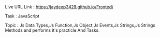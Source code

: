 Live URL Link : https://jaydeep3428.github.io/Fronted/

Task : JavaScript

Topic : Js Data Types,Js Function,Js Object,Js Events,Js Strings,Js Strings Methods and performs it's practicle And Tasks.

